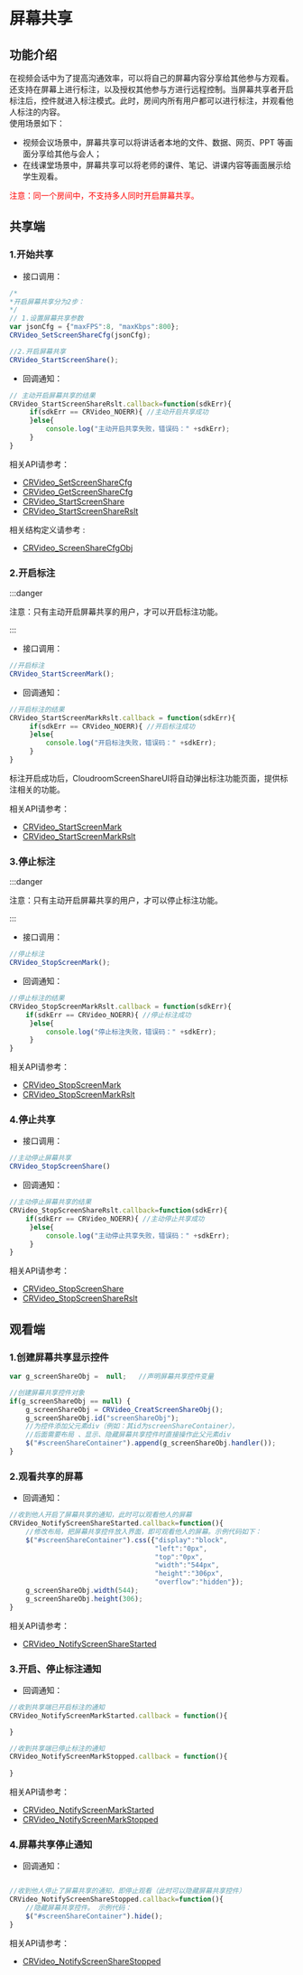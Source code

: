 # 屏幕共享

## 功能介绍

在视频会话中为了提高沟通效率，可以将自己的屏幕内容分享给其他参与方观看。还支持在屏幕上进行标注，以及授权其他参与方进行远程控制。当屏幕共享者开启标注后，控件就进入标注模式。此时，房间内所有用户都可以进行标注，并观看他人标注的内容。</br>
使用场景如下：
* 视频会议场景中，屏幕共享可以将讲话者本地的文件、数据、网页、PPT 等画面分享给其他与会人；
* 在线课堂场景中，屏幕共享可以将老师的课件、笔记、讲课内容等画面展示给学生观看。

<font color="#FF0000">注意：同一个房间中，不支持多人同时开启屏幕共享。</font>

## 共享端

<h3 id=startshare>1.开始共享</h3>

- 接口调用：

```js  
/*
*开启屏幕共享分为2步：
*/
// 1.设置屏幕共享参数
var jsonCfg = {"maxFPS":8, "maxKbps":800};
CRVideo_SetScreenShareCfg(jsonCfg);

//2.开启屏幕共享
CRVideo_StartScreenShare();
```

- 回调通知：

```js
// 主动开启屏幕共享的结果
CRVideo_StartScreenShareRslt.callback=function(sdkErr){
     if(sdkErr == CRVideo_NOERR){ //主动开启共享成功
     }else{
         console.log("主动开启共享失败，错误码：" +sdkErr);
     }
}
```

相关API请参考：
 * [CRVideo_SetScreenShareCfg](API.md#CRVideo_SetScreenShareCfg)
 * [CRVideo_GetScreenShareCfg](API.md#CRVideo_GetScreenShareCfg)
 * [CRVideo_StartScreenShare](API.md#CRVideo_StartScreenShare)
 * [CRVideo_StartScreenShareRslt](API.md#CRVideo_StartScreenShareRslt)

相关结构定义请参考 :  
 * [CRVideo_ScreenShareCfgObj](TypeDefinitions.md#CRVideo_ScreenShareCfgObj)

 <h3 id=startmark>2.开启标注</h3>

:::danger

注意：只有主动开启屏幕共享的用户，才可以开启标注功能。

:::

- 接口调用：

```js
//开启标注
CRVideo_StartScreenMark();

```
- 回调通知：

```js
//开启标注的结果
CRVideo_StartScreenMarkRslt.callback = function(sdkErr){
     if(sdkErr == CRVideo_NOERR){ //开启标注成功
     }else{
         console.log("开启标注失败，错误码：" +sdkErr);
     }
}

```

标注开启成功后，CloudroomScreenShareUI将自动弹出标注功能页面，提供标注相关的功能。

相关API请参考：
* [CRVideo_StartScreenMark](API.md#CRVideo_StartScreenMark)
* [CRVideo_StartScreenMarkRslt](API.md#CRVideo_StartScreenMarkRslt)



<h3 id=stopmark>3.停止标注</h3>

:::danger

注意：只有主动开启屏幕共享的用户，才可以停止标注功能。

:::

- 接口调用：

```js
//停止标注
CRVideo_StopScreenMark();

```

- 回调通知：

```js
//停止标注的结果
CRVideo_StopScreenMarkRslt.callback = function(sdkErr){
    if(sdkErr == CRVideo_NOERR){ //停止标注成功
     }else{
         console.log("停止标注失败，错误码：" +sdkErr);
     }
}

```

相关API请参考：
* [CRVideo_StopScreenMark](API.md#CRVideo_StopScreenMark)
* [CRVideo_StopScreenMarkRslt](API.md#CRVideo_StopScreenMarkRslt)


<h3 id=stopshare>4.停止共享</h3>

- 接口调用：

```js
//主动停止屏幕共享
CRVideo_StopScreenShare()
```

- 回调通知：

```js
//主动停止屏幕共享的结果
CRVideo_StopScreenShareRslt.callback=function(sdkErr){
    if(sdkErr == CRVideo_NOERR){ //主动停止共享成功
     }else{
         console.log("主动停止共享失败，错误码：" +sdkErr);
     }
}

```

相关API请参考：
 * [CRVideo_StopScreenShare](API.md#CRVideo_StopScreenShare)
 * [CRVideo_StopScreenShareRslt](API.md#CRVideo_StopScreenShareRslt)

## 观看端

<h3 id=create>1.创建屏幕共享显示控件</h3>

```js
var g_screenShareObj =  null;   //声明屏幕共享控件变量

//创建屏幕共享控件对象
if(g_screenShareObj == null) {
    g_screenShareObj = CRVideo_CreatScreenShareObj();
    g_screenShareObj.id("screenShareObj");
    //为控件添加父元素div（例如：其id为screenShareContainer）， 
    //后面需要布局 、显示、隐藏屏幕共享控件时直接操作此父元素div
    $("#screenShareContainer").append(g_screenShareObj.handler());
}
```

<h3 id=watch>2.观看共享的屏幕</h3>

- 回调通知：

```js
//收到他人开启了屏幕共享的通知，此时可以观看他人的屏幕
CRVideo_NotifyScreenShareStarted.callback=function(){
    //修改布局，把屏幕共享控件放入界面，即可观看他人的屏幕。示例代码如下：
    $("#screenShareContainer").css({"display":"block",
                                    "left":"0px",
                                    "top":"0px",
                                    "width":"544px",
                                    "height":"306px",
                                    "overflow":"hidden"});
    g_screenShareObj.width(544);
    g_screenShareObj.height(306);
}

```

相关API请参考：
 * [CRVideo_NotifyScreenShareStarted](API.md#CRVideo_NotifyScreenShareStarted)

<h3 id=notifyMark>3.开启、停止标注通知</h3>

- 回调通知：

```js
//收到共享端已开启标注的通知
CRVideo_NotifyScreenMarkStarted.callback = function(){

}

//收到共享端已停止标注的通知
CRVideo_NotifyScreenMarkStopped.callback = function(){
    
}
```

相关API请参考：
* [CRVideo_NotifyScreenMarkStarted](API.md#CRVideo_NotifyScreenMarkStarted)
* [CRVideo_NotifyScreenMarkStopped](API.md#CRVideo_NotifyScreenMarkStopped)

<h3 id=notifyStop>4.屏幕共享停止通知</h3>

- 回调通知：

```js

//收到他人停止了屏幕共享的通知，即停止观看（此时可以隐藏屏幕共享控件）
CRVideo_NotifyScreenShareStopped.callback=function(){
    //隐藏屏幕共享控件。 示例代码：
    $("#screenShareContainer").hide();
}
```

相关API请参考：
 * [CRVideo_NotifyScreenShareStopped](API.md#CRVideo_NotifyScreenShareStopped)






